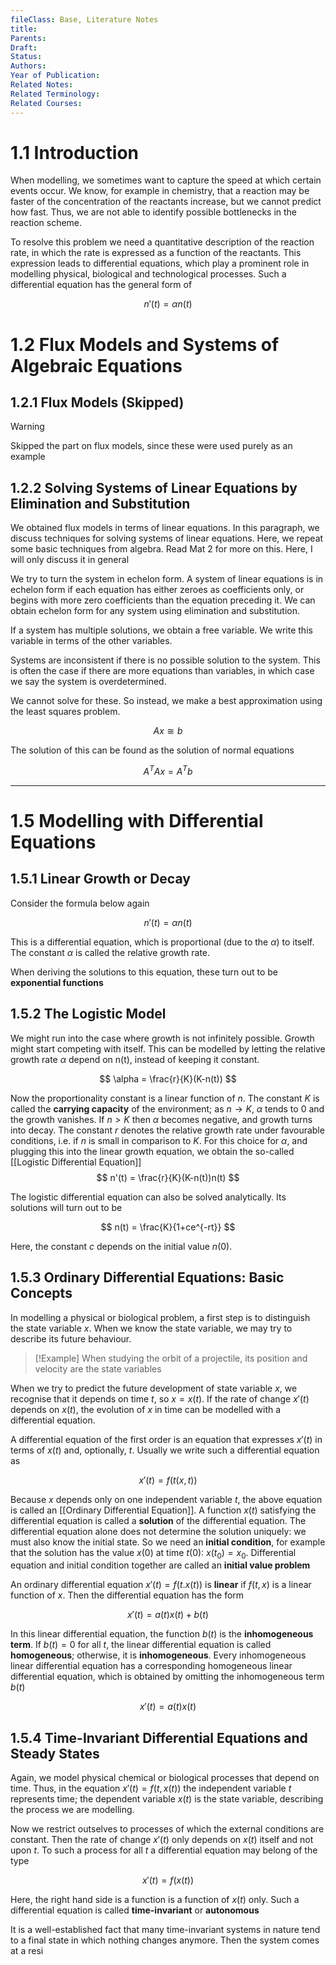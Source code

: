 ```yaml
---
fileClass: Base, Literature Notes
title: 
Parents: 
Draft: 
Status: 
Authors: 
Year of Publication: 
Related Notes: 
Related Terminology: 
Related Courses: 
---
```

# 1.1 Introduction
When modelling, we sometimes want to capture the speed at which certain events occur. We know, for example in chemistry, that a reaction may be faster of the concentration of the reactants increase, but we cannot predict how fast. Thus, we are not able to identify possible bottlenecks in the reaction scheme.

To resolve this problem we need a quantitative description of the reaction rate, in which the rate is expressed as a  function of the reactants. This expression leads to differential equations, which play a prominent role in modelling physical, biological and technological processes. Such a differential equation has the general form of

$$
n'(t) = \alpha n(t)
$$

# 1.2 Flux Models and Systems of Algebraic Equations

## 1.2.1 Flux Models (Skipped)

>[!Warning]
>Skipped the part on flux models, since these were used purely as an example

## 1.2.2 Solving Systems of Linear Equations by Elimination and Substitution
We obtained flux models in terms of linear equations. In this paragraph, we discuss techniques for solving systems of linear equations. Here, we repeat some basic techniques from algebra. Read Mat 2 for more on this. Here, I will only discuss it in general

We try to turn the system in echelon form. A system of linear equations is in echelon form if each equation has either zeroes as coefficients only, or begins with more zero coefficients than the equation preceding it. We can obtain echelon form for any system using elimination and substitution. 

If a system has multiple solutions, we obtain a free variable. We write this variable in terms of the other variables. 

Systems are inconsistent if there is no possible solution to the system. This is often the case if there are more equations than variables, in which case we say the system is overdetermined. 

We cannot solve for these. So instead, we make a best approximation using the least squares problem. 

$$
Ax \cong b
$$

The solution of this can be found as the solution of normal equations

$$
A^TAx = A^Tb
$$


---
# 1.5 Modelling with Differential Equations
## 1.5.1 Linear Growth or Decay
Consider the formula below again


$$
n'(t) = \alpha n(t)
$$

This is a differential equation, which is proportional (due to the $\alpha$) to itself. The constant $\alpha$ is called the relative growth rate. 

When deriving the solutions to this equation, these turn out to be **exponential functions**

## 1.5.2 The Logistic Model
We might run into the case where growth is not infinitely possible. Growth might start competing with itself. This can be modelled by letting the relative growth rate $\alpha$ depend on n(t), instead of keeping it constant. 

$$
\alpha = \frac{r}{K}(K-n(t))
$$

Now the proportionality constant is a linear function of $n$. The constant $K$ is called the **carrying capacity** of the environment; as $n \to K$, $\alpha$ tends to 0 and the growth vanishes. If $n \gt K$ then $\alpha$ becomes negative, and growth turns into decay. The constant $r$ denotes the relative growth rate under favourable conditions, i.e. if $n$ is small in comparison to $K$. For this choice for $\alpha$, and plugging this into the linear growth equation, we obtain the so-called [[Logistic Differential Equation]] 
$$
n'(t) = \frac{r}{K}(K-n(t))n(t)
$$

The logistic differential equation can also be solved analytically. Its solutions will turn out to be 

$$
n(t) = \frac{K}{1+ce^{-rt}}
$$

Here, the constant $c$ depends on the initial value $n(0)$. 

## 1.5.3 Ordinary Differential Equations: Basic Concepts
In modelling a physical or biological problem, a first step is to distinguish the state variable $x$. When we know the state variable, we may try to describe its future behaviour. 

>[!Example]
>When studying the orbit of a projectile, its position and velocity are the state variables


When we try to predict the future development of state variable $x$, we recognise that it depends on time $t$, so $x=x(t)$. If the rate of change $x'(t)$ depends on $x(t)$, the evolution of $x$ in time can be modelled with a differential equation. 

A differential equation of the first order is an equation that expresses $x'(t)$ in terms of $x(t)$ and, optionally, $t$. Usually we write such a differential equation as 

$$
x'(t) = f(t(x,t))
$$

Because $x$ depends only on one independent variable $t$, the above equation is called an [[Ordinary Differential Equation]]. A function $x(t)$ satisfying the differential equation is called a **solution** of the differential equation. The differential equation alone does not determine the solution uniquely: we must also know the initial state. So we need an **initial condition**, for example that the solution has the value $x(0)$ at time $t(0)$: $x(t_0)=x_0$. Differential equation and initial condition together are called an **initial value problem**

An ordinary differential equation $x'(t) = f(t.x(t))$ is **linear** if $f(t,x)$ is a linear function of $x$. Then the differential equation has the form

$$
x'(t) = a(t)x(t)+b(t)
$$

In this linear differential equation, the function $b(t)$ is the **inhomogeneous term**. If $b(t) = 0$ for all $t$, the linear differential equation is called **homogeneous**; otherwise, it is **inhomogeneous**. Every inhomogeneous linear differential equation has a corresponding homogeneous linear differential equation, which is obtained by omitting the inhomogeneous term $b(t)$

$$
x'(t) = a(t)x(t)
$$

## 1.5.4 Time-Invariant Differential Equations and Steady States
Again, we model physical chemical or biological processes that depend on time. Thus, in the equation $x'(t) = f(t,x(t))$ the independent variable $t$ represents time; the dependent variable $x(t)$ is the state variable, describing the process we are modelling. 

Now we restrict outselves to processes of which the external conditions are constant. Then the rate of change $x'(t)$ only depends on $x(t)$ itself and not upon $t$. To such a process for all $t$ a differential equation may belong of the type

$$
x'(t) = f(x(t))
$$

Here, the right hand side is a function is a function of $x(t)$ only. Such a differential equation is called **time-invariant** or **autonomous**

It is a well-established fact that many time-invariant systems in nature tend to a final state in which nothing changes anymore. Then the system comes at a resi